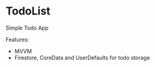 # TodoList

Simple Todo App

Features:
- MVVM
- Firestore, CoreData and UserDefaults for todo storage
